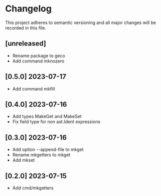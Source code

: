 # Changelog

This project adheres to semantic versioning and all major changes will
be recorded in this file.

## [unreleased]

- Rename package to geco
- Add command mknozero

## [0.5.0] 2023-07-17

- Add command mkfill

## [0.4.0] 2023-07-16

- Add types MakeGet and MakeSet
- Fix field type for non ast.Ident expressions

## [0.3.0] 2023-07-16

- Add option --append-file to mkget
- Rename mkgetters to mkget
- Add mkset

## [0.2.0] 2023-07-15

- Add cmd/mkgetters
